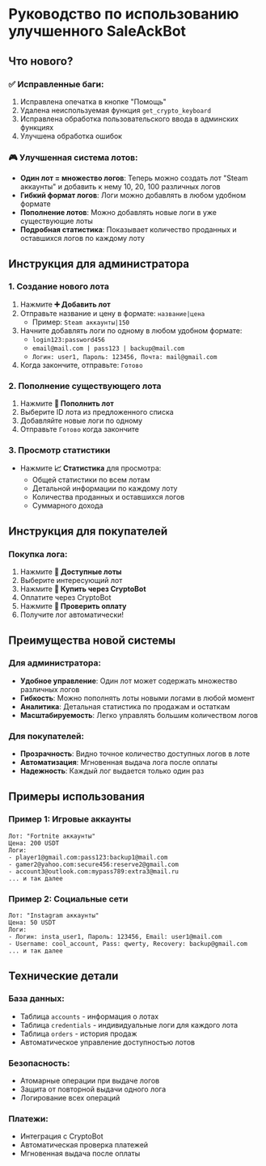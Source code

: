 # Руководство по использованию улучшенного SaleAckBot

## Что нового?

### ✅ Исправленные баги:
1. Исправлена опечатка в кнопке "Помощь"
2. Удалена неиспользуемая функция `get_crypto_keyboard`
3. Исправлена обработка пользовательского ввода в админских функциях
4. Улучшена обработка ошибок

### 🎮 Улучшенная система лотов:
- **Один лот = множество логов**: Теперь можно создать лот "Steam аккаунты" и добавить к нему 10, 20, 100 различных логов
- **Гибкий формат логов**: Логи можно добавлять в любом удобном формате
- **Пополнение лотов**: Можно добавлять новые логи в уже существующие лоты
- **Подробная статистика**: Показывает количество проданных и оставшихся логов по каждому лоту

## Инструкция для администратора

### 1. Создание нового лота
1. Нажмите **➕ Добавить лот**
2. Отправьте название и цену в формате: `название|цена`
   - Пример: `Steam аккаунты|150`
3. Начните добавлять логи по одному в любом удобном формате:
   - `login123:password456`
   - `email@mail.com | pass123 | backup@mail.com`  
   - `Логин: user1, Пароль: 123456, Почта: mail@gmail.com`
4. Когда закончите, отправьте: `Готово`

### 2. Пополнение существующего лота
1. Нажмите **🔄 Пополнить лот**
2. Выберите ID лота из предложенного списка
3. Добавляйте новые логи по одному
4. Отправьте `Готово` когда закончите

### 3. Просмотр статистики
- Нажмите **📈 Статистика** для просмотра:
  - Общей статистики по всем лотам
  - Детальной информации по каждому лоту
  - Количества проданных и оставшихся логов
  - Суммарного дохода

## Инструкция для покупателей

### Покупка лога:
1. Нажмите **👀 Доступные лоты**
2. Выберите интересующий лот
3. Нажмите **💎 Купить через CryptoBot**
4. Оплатите через CryptoBot
5. Нажмите **🔄 Проверить оплату**
6. Получите лог автоматически!

## Преимущества новой системы

### Для администратора:
- **Удобное управление**: Один лот может содержать множество различных логов
- **Гибкость**: Можно пополнять лоты новыми логами в любой момент
- **Аналитика**: Детальная статистика по продажам и остаткам
- **Масштабируемость**: Легко управлять большим количеством логов

### Для покупателей:
- **Прозрачность**: Видно точное количество доступных логов в лоте
- **Автоматизация**: Мгновенная выдача лога после оплаты
- **Надежность**: Каждый лог выдается только один раз

## Примеры использования

### Пример 1: Игровые аккаунты
```
Лот: "Fortnite аккаунты"
Цена: 200 USDT
Логи:
- player1@gmail.com:pass123:backup1@mail.com
- gamer2@yahoo.com:secure456:reserve2@gmail.com  
- account3@outlook.com:mypass789:extra3@mail.ru
... и так далее
```

### Пример 2: Социальные сети
```
Лот: "Instagram аккаунты"  
Цена: 50 USDT
Логи:
- Логин: insta_user1, Пароль: 123456, Email: user1@mail.com
- Username: cool_account, Pass: qwerty, Recovery: backup@gmail.com
... и так далее
```

## Технические детали

### База данных:
- Таблица `accounts` - информация о лотах
- Таблица `credentials` - индивидуальные логи для каждого лота  
- Таблица `orders` - история продаж
- Автоматическое управление доступностью лотов

### Безопасность:
- Атомарные операции при выдаче логов
- Защита от повторной выдачи одного лога
- Логирование всех операций

### Платежи:
- Интеграция с CryptoBot
- Автоматическая проверка платежей
- Мгновенная выдача после оплаты